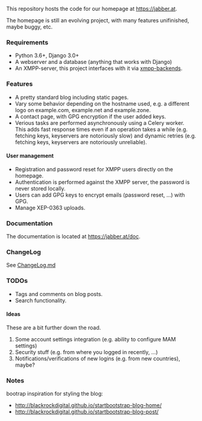 This repository hosts the code for our homepage at https://jabber.at.

The homepage is still an evolving project, with many features unifinished, maybe buggy, etc.

### Requirements

* Python 3.6+, Django 3.0+
* A webserver and a database (anything that works with Django)
* An XMPP-server, this project interfaces with it via
  [xmpp-backends](https://github.com/mathiasertl/xmpp-backends).

### Features

* A pretty standard blog including static pages.
* Vary some behavior depending on the hostname used, e.g. a different logo on example.com,
  example.net and example.zone.
* A contact page, with GPG encryption if the user added keys.
* Verious tasks are performed asynchronously using a Celery worker. This adds fast response times
  even if an operation takes a while (e.g. fetching keys, keyservers are notoriously slow) and
  dynamic retries (e.g. fetching keys, keyservers are notoriously unreliable).

#### User management

* Registration and password reset for XMPP users directly on the homepage.
* Authentication is performed against the XMPP server, the password is never stored locally.
* Users can add GPG keys to encrypt emails (password reset, ...) with GPG.
* Manage XEP-0363 uploads.

### Documentation

The documentation is located at https://jabber.at/doc.

### ChangeLog

See [ChangeLog.md](https://github.com/jabber-at/hp/blob/master/Changelog.md)

### TODOs

* Tags and comments on blog posts.
* Search functionality.

#### Ideas

These are a bit further down the road.

1. Some account settings integration (e.g. ability to configure MAM settings)
2. Security stuff (e.g. from where you logged in recently, ...)
3. Notifications/verifications of new logins (e.g. from new countries), maybe?

### Notes

bootrap inspiration for styling the blog:

* http://blackrockdigital.github.io/startbootstrap-blog-home/
* http://blackrockdigital.github.io/startbootstrap-blog-post/
